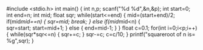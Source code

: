 #include <stdio.h>
int main()
{
    int n,p;
    scanf("%d %d",&n,&p);
    int start=0;
    int end=n;
    int mid;
    float sqr;
    while(start<=end)
    {
        mid=(start+end)/2;
        if(mid*mid==n)
        {
            sqr=mid;
            break;
        }
        else if(mid*mid<n)
        {   
            sqr=start;
            start=mid+1;
        }
        else
        {
            end=mid-1;
        }
    }
     float c=0.1;
    for(int i=0;i<p;i++)
    {
        while(sqr*sqr<=n)
        {
            sqr+=c;
        }
        sqr-=c;
        c=c/10;
    }
    printf("squareroot of n is= %g",sqr);
}
